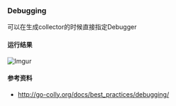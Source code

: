 ### Debugging
可以在生成collector的时候直接指定Debugger

#### 运行结果
![Imgur](https://i.imgur.com/tkdMJxz.png)

#### 参考资料
 - http://go-colly.org/docs/best_practices/debugging/